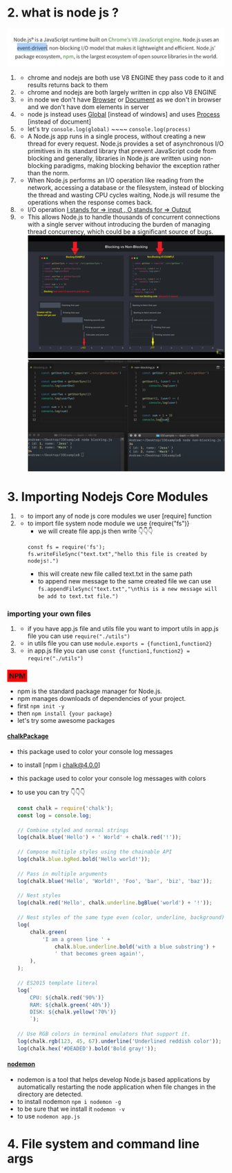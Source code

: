 # 2. what is node js ?

![what is node js ?](images/nodejs.png)

1.  -   chrome and nodejs are both use V8 ENGINE they pass code to it and results returns back to them
2.  -   chrome and nodejs are both largely written in cpp also V8 ENGINE

3.  -   in node we don't have [Browser](Browser) or [Document](Document) as we don't in browser and we don't have dom elements in server

4.  -   node js instead uses [Global](Global) [instead of windows] and uses [Process](Process) [instead of document]

5.  -   let's try `console.log(global)` ~~~~ `console.log(process)`
6.  -   A Node.js app runs in a single process, without creating a new thread for every request. Node.js provides a set of asynchronous I/O primitives in its standard library that prevent JavaScript code from blocking and generally, libraries in Node.js are written using non-blocking paradigms, making blocking behavior the exception rather than the norm.
7.  -   When Node.js performs an I/O operation like reading from the network, accessing a database or the filesystem, instead of blocking the thread and wasting CPU cycles waiting, Node.js will resume the operations when the response comes back.
8.  -   I/O operation [I stands for => input , O stands for => Output](I/O)
9.  -   This allows Node.js to handle thousands of concurrent connections with a single server without introducing the burden of managing thread concurrency, which could be a significant source of bugs.
        ![Blocking vs Unblocking I/O](images/blockingVSunblocking.png)
        ![let's see result when running code](images/blockingVSunblocking-2.png)

# 3. Importing Nodejs Core Modules

1.  -   to import any of node js core modules we user [require] function
2.  -   to import file system node module we use {require("fs")}
        -   we will create file app.js then write 👇👇👇
        ```
        const fs = require('fs');
        fs.writeFileSync("text.txt","hello this file is created by nodejs!.")
        ```
        -   this will create new file called text.txt in the same path
        -   to append new message to the same created file we can use
            `fs.appendFileSync("text.txt","\nthis is a new message will be add to text.txt file.")`

### importing your own files

1.  -   if you have app.js file and utils file you want to import utils in app.js file you can use `require("./utils")`
2.  -   in utils file you can use `module.exports = {function1,function2}`
3.  -   in app.js file you can use `const {function1,function2} = require("./utils")`

### <span style="background-color:#f00; padding:4px">NPM</span>

-   npm is the standard package manager for Node.js.
-   npm manages downloads of dependencies of your project.
-   first `npm init -y`
-   then `npm install {your package}`
-   let's try some awesome packages

#### [chalkPackage](https://www.npmjs.com/package/chalk)

-   this package used to color your console log messages
-   to install [npm i chalk@4.0.0]
-   this package used to color your console log messages with colors
-   to use you can try 👇👇👇

    ```js
    const chalk = require('chalk');
    const log = console.log;

    // Combine styled and normal strings
    log(chalk.blue('Hello') + ' World' + chalk.red('!'));

    // Compose multiple styles using the chainable API
    log(chalk.blue.bgRed.bold('Hello world!'));

    // Pass in multiple arguments
    log(chalk.blue('Hello', 'World!', 'Foo', 'bar', 'biz', 'baz'));

    // Nest styles
    log(chalk.red('Hello', chalk.underline.bgBlue('world') + '!'));

    // Nest styles of the same type even (color, underline, background)
    log(
    	chalk.green(
    		'I am a green line ' +
    			chalk.blue.underline.bold('with a blue substring') +
    			' that becomes green again!',
    	),
    );

    // ES2015 template literal
    log(`
        CPU: ${chalk.red('90%')}
        RAM: ${chalk.green('40%')}
        DISK: ${chalk.yellow('70%')}
        `);

    // Use RGB colors in terminal emulators that support it.
    log(chalk.rgb(123, 45, 67).underline('Underlined reddish color'));
    log(chalk.hex('#DEADED').bold('Bold gray!'));
    ```

#### [nodemon](https://www.npmjs.com/package/nodemon)

-   nodemon is a tool that helps develop Node.js based applications by automatically restarting the node application when file changes in the directory are detected.
-   to install nodemon `npm i nodemon -g`
-   to be sure that we install it `nodemon -v`
-   to use `nodemon app.js`

# 4. File system and command line args
